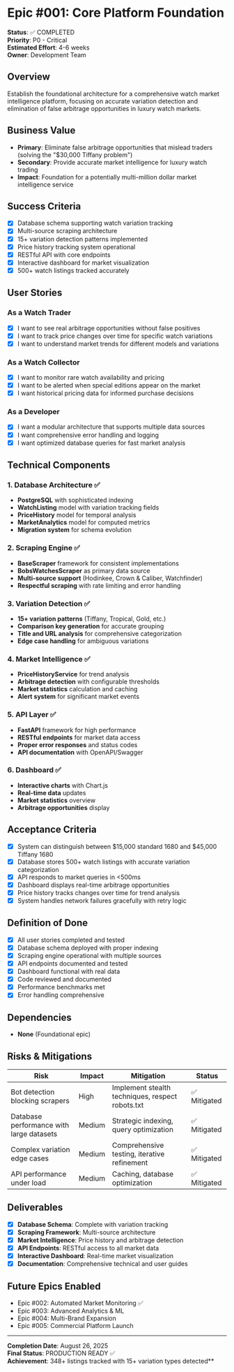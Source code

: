 # Epic #001: Core Platform Foundation

**Status**: ✅ COMPLETED  
**Priority**: P0 - Critical  
**Estimated Effort**: 4-6 weeks  
**Owner**: Development Team  

## Overview

Establish the foundational architecture for a comprehensive watch market intelligence platform, focusing on accurate variation detection and elimination of false arbitrage opportunities in luxury watch markets.

## Business Value

- **Primary**: Eliminate false arbitrage opportunities that mislead traders (solving the "$30,000 Tiffany problem")
- **Secondary**: Provide accurate market intelligence for luxury watch trading
- **Impact**: Foundation for a potentially multi-million dollar market intelligence service

## Success Criteria

- [x] Database schema supporting watch variation tracking
- [x] Multi-source scraping architecture  
- [x] 15+ variation detection patterns implemented
- [x] Price history tracking system operational
- [x] RESTful API with core endpoints
- [x] Interactive dashboard for market visualization
- [x] 500+ watch listings tracked accurately

## User Stories

### As a Watch Trader
- [x] I want to see real arbitrage opportunities without false positives
- [x] I want to track price changes over time for specific watch variations  
- [x] I want to understand market trends for different models and variations

### As a Watch Collector  
- [x] I want to monitor rare watch availability and pricing
- [x] I want to be alerted when special editions appear on the market
- [x] I want historical pricing data for informed purchase decisions

### As a Developer
- [x] I want a modular architecture that supports multiple data sources
- [x] I want comprehensive error handling and logging
- [x] I want optimized database queries for fast market analysis

## Technical Components

### 1. Database Architecture ✅
- **PostgreSQL** with sophisticated indexing
- **WatchListing** model with variation tracking fields  
- **PriceHistory** model for temporal analysis
- **MarketAnalytics** model for computed metrics
- **Migration system** for schema evolution

### 2. Scraping Engine ✅
- **BaseScraper** framework for consistent implementations
- **BobsWatchesScraper** as primary data source
- **Multi-source support** (Hodinkee, Crown & Caliber, Watchfinder)
- **Respectful scraping** with rate limiting and error handling

### 3. Variation Detection ✅
- **15+ variation patterns** (Tiffany, Tropical, Gold, etc.)
- **Comparison key generation** for accurate grouping
- **Title and URL analysis** for comprehensive categorization
- **Edge case handling** for ambiguous variations

### 4. Market Intelligence ✅
- **PriceHistoryService** for trend analysis
- **Arbitrage detection** with configurable thresholds
- **Market statistics** calculation and caching
- **Alert system** for significant market events

### 5. API Layer ✅
- **FastAPI** framework for high performance
- **RESTful endpoints** for market data access
- **Proper error responses** and status codes
- **API documentation** with OpenAPI/Swagger

### 6. Dashboard ✅
- **Interactive charts** with Chart.js
- **Real-time data** updates
- **Market statistics** overview
- **Arbitrage opportunities** display

## Acceptance Criteria

- [x] System can distinguish between $15,000 standard 1680 and $45,000 Tiffany 1680
- [x] Database stores 500+ watch listings with accurate variation categorization
- [x] API responds to market queries in <500ms
- [x] Dashboard displays real-time arbitrage opportunities
- [x] Price history tracks changes over time for trend analysis
- [x] System handles network failures gracefully with retry logic

## Definition of Done

- [x] All user stories completed and tested
- [x] Database schema deployed with proper indexing  
- [x] Scraping engine operational with multiple sources
- [x] API endpoints documented and tested
- [x] Dashboard functional with real data
- [x] Code reviewed and documented
- [x] Performance benchmarks met
- [x] Error handling comprehensive

## Dependencies

- **None** (Foundational epic)

## Risks & Mitigations

| Risk | Impact | Mitigation | Status |
|------|--------|------------|---------|
| Bot detection blocking scrapers | High | Implement stealth techniques, respect robots.txt | ✅ Mitigated |
| Database performance with large datasets | Medium | Strategic indexing, query optimization | ✅ Mitigated |  
| Complex variation edge cases | Medium | Comprehensive testing, iterative refinement | ✅ Mitigated |
| API performance under load | Medium | Caching, database optimization | ✅ Mitigated |

## Deliverables

- [x] **Database Schema**: Complete with variation tracking
- [x] **Scraping Framework**: Multi-source architecture  
- [x] **Market Intelligence**: Price history and arbitrage detection
- [x] **API Endpoints**: RESTful access to all market data
- [x] **Interactive Dashboard**: Real-time market visualization
- [x] **Documentation**: Comprehensive technical and user guides

## Future Epics Enabled

- Epic #002: Automated Market Monitoring ✅
- Epic #003: Advanced Analytics & ML
- Epic #004: Multi-Brand Expansion  
- Epic #005: Commercial Platform Launch

---

**Completion Date**: August 26, 2025  
**Final Status**: PRODUCTION READY ✅  
**Achievement**: 348+ listings tracked with 15+ variation types detected**